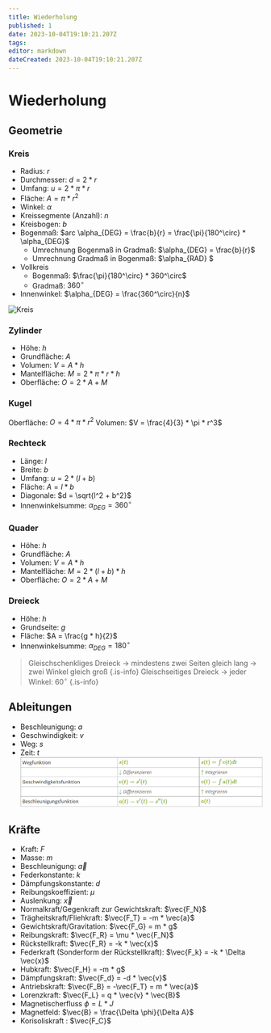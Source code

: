 ```yaml
---
title: Wiederholung
published: 1
date: 2023-10-04T19:10:21.207Z
tags: 
editor: markdown
dateCreated: 2023-10-04T19:10:21.207Z
---
```


# Wiederholung

## Geometrie

### Kreis

- Radius: $r$
- Durchmesser: $d = 2 * r$
- Umfang: $u = 2 * \pi * r$
- Fläche: $A = \pi * r^2$
- Winkel: $\alpha$
- Kreissegmente (Anzahl): $n$
- Kreisbogen: $b$
- Bogenmaß: $arc \alpha_{DEG} = \frac{b}{r} = \frac{\pi}{180^\circ} * \alpha_{DEG}$
  - Umrechnung Bogenmaß in Gradmaß: $\alpha_{DEG} = \frac{b}{r}$
  - Umrechnung Gradmaß in Bogenmaß: $\alpha_{RAD} $
- Vollkreis
  - Bogenmaß: $\frac{\pi}{180^\circ} * 360^\circ$
  - Gradmaß: $360^\circ$
- Innenwinkel: $\alpha_{DEG} = \frac{360^\circ}{n}$

![Kreis](https://www.lernhelfer.de/sites/default/files/lexicon/image/BWS-MAT1-0526-01.gif)

### Zylinder

- Höhe: $h$
- Grundfläche: $A$
- Volumen: $V = A * h$
- Mantelfläche: $M = 2 * \pi * r * h$
- Oberfläche: $O = 2 * A + M$

### Kugel

Oberfläche: $O = 4 * \pi * r^2$
Volumen: $V = \frac{4}{3} * \pi * r^3$

### Rechteck

- Länge: $l$
- Breite: $b$
- Umfang: $u = 2 * (l + b)$
- Fläche: $A = l * b$
- Diagonale: $d = \sqrt{l^2 + b^2}$
- Innenwinkelsumme: $\alpha_{DEG} = 360^\circ$

### Quader

- Höhe: $h$
- Grundfläche: $A$
- Volumen: $V = A * h$
- Mantelfläche: $M = 2 * (l + b) * h$
- Oberfläche: $O = 2 * A + M$

### Dreieck

- Höhe: $h$
- Grundseite: $g$
- Fläche: $A = \frac{g * h}{2}$
- Innenwinkelsumme: $\alpha_{DEG} = 180^\circ$

> Gleischschenkliges Dreieck -> mindestens zwei Seiten gleich lang -> zwei Winkel gleich groß
{.is-info}
> Gleischseitiges Dreieck -> jeder Winkel: $60^\circ$
{.is-info}

## Ableitungen

- Beschleunigung: $a$
- Geschwindigkeit: $v$
- Weg: $s$
- Zeit: $t$
![ZusammenfassungAbleitung](ableitungen.png)

## Kräfte

- Kraft: $F$
- Masse: $m$
- Beschleunigung: $\vec{a}$
- Federkonstante: $k$
- Dämpfungskonstante: $d$
- Reibungskoeffizient: $\mu$
- Auslenkung: $\vec{x}$
- Normalkraft/Gegenkraft zur Gewichtskraft: $\vec{F_N}$
- Trägheitskraft/Fliehkraft: $\vec{F_T} = -m * \vec{a}$
- Gewichtskraft/Gravitation: $\vec{F_G} = m * g$
- Reibungskraft: $\vec{F_R} = \mu * \vec{F_N}$
- Rückstellkraft: $\vec{F_R} = -k * \vec{x}$
- Federkraft (Sonderform der Rückstellkraft): $\vec{F_k} = -k * \Delta \vec{x}$
- Hubkraft: $\vec{F_H} = -m * g$
- Dämpfungskraft: $\vec{F_d} = -d * \vec{v}$
- Antriebskraft: $\vec{F_B} = -\vec{F_T} = m * \vec{a}$
- Lorenzkraft: $\vec{F_L} = q * \vec{v} * \vec{B}$
- Magnetischerfluss $\phi = L * J$
- Magnetfeld: $\vec{B} = \frac{\Delta \phi}{\Delta A}$
- Korisoliskraft : $\vec{F_C}$
